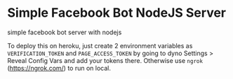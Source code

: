 # Simple Facebook Bot NodeJS Server
simple facebook bot server with nodejs

To deploy this on heroku, just create 2 environment variables as `VERIFICATION_TOKEN` and `PAGE_ACCESS_TOKEN` by going to dyno Settings > Reveal Config Vars and add your tokens there.
Otherwise use `ngrok` (https://ngrok.com/) to run on local.
